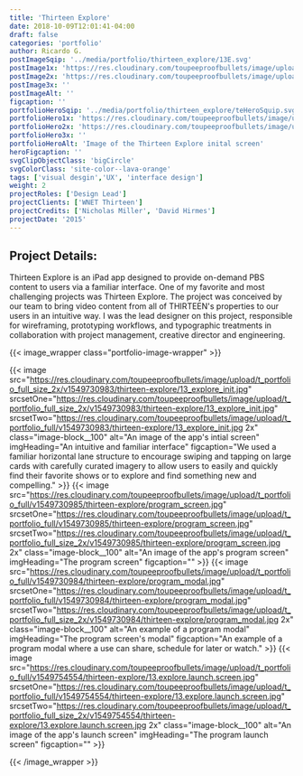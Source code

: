 ```yaml
---
title: 'Thirteen Explore'
date: 2018-10-09T12:01:41-04:00
draft: false
categories: 'portfolio'
author: Ricardo G.
postImageSqip: '../media/portfolio/thirteen_explore/13E.svg'
postImage1x: 'https://res.cloudinary.com/toupeeproofbullets/image/upload/t_hp_portfolio/v1549730983/thirteen-explore/13_explore_init.jpg'
postImage2x: 'https://res.cloudinary.com/toupeeproofbullets/image/upload/t_hp_portfolio_2x/v1549730983/thirteen-explore/13_explore_init.jpg'
postImage3x: ''
postImageAlt: ''
figcaption: ''
portfolioHeroSqip: '../media/portfolio/thirteen_explore/teHeroSquip.svg'
portfolioHero1x: 'https://res.cloudinary.com/toupeeproofbullets/image/upload/t_portfolio_hero_16_9/v1549730983/thirteen-explore/13_explore_init.jpg'
portfolioHero2x: 'https://res.cloudinary.com/toupeeproofbullets/image/upload/t_portfolio_hero_2x/v1549730983/thirteen-explore/13_explore_init.jpg'
portfolioHero3x: ''
portfolioHeroAlt: 'Image of the Thirteen Explore inital screen'
heroFigcaption: ''
svgClipObjectClass: 'bigCircle'
svgColorClass: 'site-color--lava-orange'
tags: ['visual desgin','UX', 'interface design']
weight: 2
projectRoles: ['Design Lead']
projectClients: ['WNET Thirteen']
projectCredits: ['Nicholas Miller', 'David Hirmes']
projectDate: '2015'
---
```

## Project Details:
Thirteen Explore is an iPad app designed to provide on-demand PBS content to users via a familiar interface. One of my favorite and most challenging projects was Thirteen Explore. The project was conceived by our team to bring video content from all of THIRTEEN's properties to our users in an intuitive way. I was the lead designer on this project, responsible for wireframing, prototyping workflows, and typographic treatments in collaboration with project management, creative director and engineering.

{{< image_wrapper class="portfolio-image-wrapper" >}}

{{< image
    src="https://res.cloudinary.com/toupeeproofbullets/image/upload/t_portfolio_full_size_2x/v1549730983/thirteen-explore/13_explore_init.jpg"
    srcsetOne="https://res.cloudinary.com/toupeeproofbullets/image/upload/t_portfolio_full_size_2x/v1549730983/thirteen-explore/13_explore_init.jpg"
    srcsetTwo="https://res.cloudinary.com/toupeeproofbullets/image/upload/t_portfolio_full/v1549730983/thirteen-explore/13_explore_init.jpg 2x"
    class="image-block__100"
    alt="An image of the app's intial screen"
    imgHeading="An intuitive and familiar interface"
    figcaption="We used a familiar horizontal lane structure to encourage swiping and tapping on large cards with carefully curated imagery to allow users to easily and quickly find their favorite shows or to explore and find something new and compelling."
    >}}
    {{< image
    src="https://res.cloudinary.com/toupeeproofbullets/image/upload/t_portfolio_full/v1549730985/thirteen-explore/program_screen.jpg"
    srcsetOne="https://res.cloudinary.com/toupeeproofbullets/image/upload/t_portfolio_full/v1549730985/thirteen-explore/program_screen.jpg"
    srcsetTwo="https://res.cloudinary.com/toupeeproofbullets/image/upload/t_portfolio_full_size_2x/v1549730985/thirteen-explore/program_screen.jpg 2x"
    class="image-block__100"
    alt="An image of the app's program screen"
    imgHeading="The program screen"
    figcaption=""
    >}}
    {{< image
    src="https://res.cloudinary.com/toupeeproofbullets/image/upload/t_portfolio_full/v1549730984/thirteen-explore/program_modal.jpg"
    srcsetOne="https://res.cloudinary.com/toupeeproofbullets/image/upload/t_portfolio_full/v1549730984/thirteen-explore/program_modal.jpg"
    srcsetTwo="https://res.cloudinary.com/toupeeproofbullets/image/upload/t_portfolio_full_size_2x/v1549730984/thirteen-explore/program_modal.jpg 2x"
    class="image-block__100"
    alt="An example of a program modal"
    imgHeading="The program screen's modal"
    figcaption="An example of a program modal where a use can share, schedule for later or watch."
    >}}
     {{< image
    src="https://res.cloudinary.com/toupeeproofbullets/image/upload/t_portfolio_full/v1549754554/thirteen-explore/13.explore.launch.screen.jpg"
    srcsetOne="https://res.cloudinary.com/toupeeproofbullets/image/upload/t_portfolio_full/v1549754554/thirteen-explore/13.explore.launch.screen.jpg"
    srcsetTwo="https://res.cloudinary.com/toupeeproofbullets/image/upload/t_portfolio_full_size_2x/v1549754554/thirteen-explore/13.explore.launch.screen.jpg 2x"
    class="image-block__100"
    alt="An image of the app's launch screen"
    imgHeading="The program launch screen"
    figcaption=""
    >}}
   

{{< /image_wrapper >}}